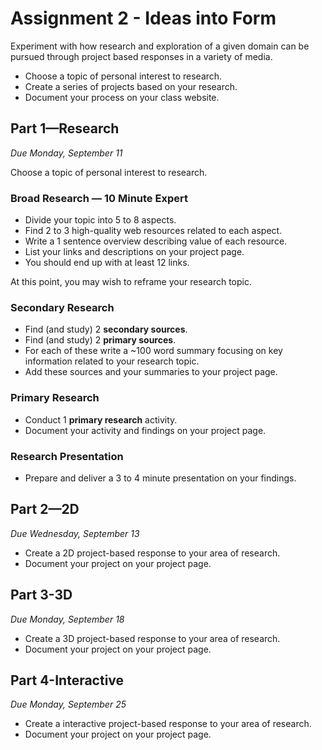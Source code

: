 # Assignment 2 - Ideas into Form

Experiment with how research and exploration of a given domain can be pursued through project based responses in a variety of media.

- Choose a topic of personal interest to research.
- Create a series of projects based on your research.
- Document your process on your class website.

## Part 1—Research
*Due Monday, September 11*

Choose a topic of personal interest to research.

### Broad Research — 10 Minute Expert
- Divide your topic into 5 to 8 aspects.
- Find 2 to 3 high-quality web resources related to each aspect.
- Write a 1 sentence overview describing value of each resource.
- List your links and descriptions on your project page.
- You should end up with at least 12 links.

At this point, you may wish to reframe your research topic.

### Secondary Research
- Find (and study) 2 **secondary sources**.
- Find (and study) 2 **primary sources**.
- For each of these write a ~100 word summary focusing on key information related to your research topic.
- Add these sources and your summaries to your project page.

### Primary Research
- Conduct 1 **primary research** activity.
- Document your activity and findings on your project page.

### Research Presentation
- Prepare and deliver a 3 to 4 minute presentation on your findings.

## Part 2—2D
*Due Wednesday, September 13*

- Create a 2D project-based response to your area of research.
- Document your project on your project page.

## Part 3-3D
*Due Monday, September 18*
- Create a 3D project-based response to your area of research.
- Document your project on your project page.

## Part 4-Interactive
*Due Monday, September 25*
- Create a interactive project-based response to your area of research.
- Document your project on your project page.
